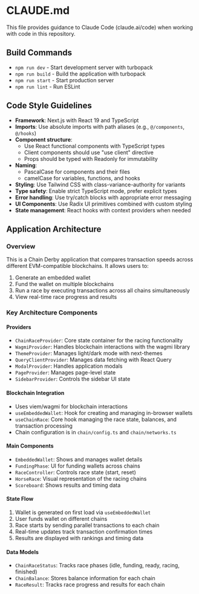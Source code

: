 # CLAUDE.md

This file provides guidance to Claude Code (claude.ai/code) when working with code in this repository.

## Build Commands
- `npm run dev` - Start development server with turbopack
- `npm run build` - Build the application with turbopack
- `npm run start` - Start production server
- `npm run lint` - Run ESLint

## Code Style Guidelines
- **Framework**: Next.js with React 19 and TypeScript
- **Imports**: Use absolute imports with path aliases (e.g., `@/components`, `@/hooks`)
- **Component structure**: 
  - Use React functional components with TypeScript types
  - Client components should use "use client" directive
  - Props should be typed with Readonly for immutability
- **Naming**: 
  - PascalCase for components and their files
  - camelCase for variables, functions, and hooks
- **Styling**: Use Tailwind CSS with class-variance-authority for variants
- **Type safety**: Enable strict TypeScript mode, prefer explicit types
- **Error handling**: Use try/catch blocks with appropriate error messaging
- **UI Components**: Use Radix UI primitives combined with custom styling
- **State management**: React hooks with context providers when needed

## Application Architecture

### Overview
This is a Chain Derby application that compares transaction speeds across different EVM-compatible blockchains. It allows users to:
1. Generate an embedded wallet
2. Fund the wallet on multiple blockchains
3. Run a race by executing transactions across all chains simultaneously
4. View real-time race progress and results

### Key Architecture Components

#### Providers
- `ChainRaceProvider`: Core state container for the racing functionality
- `WagmiProvider`: Handles blockchain interactions with the wagmi library
- `ThemeProvider`: Manages light/dark mode with next-themes
- `QueryClientProvider`: Manages data fetching with React Query
- `ModalProvider`: Handles application modals
- `PageProvider`: Manages page-level state
- `SidebarProvider`: Controls the sidebar UI state

#### Blockchain Integration
- Uses viem/wagmi for blockchain interactions
- `useEmbeddedWallet`: Hook for creating and managing in-browser wallets
- `useChainRace`: Core hook managing the race state, balances, and transaction processing
- Chain configuration is in `chain/config.ts` and `chain/networks.ts`

#### Main Components
- `EmbeddedWallet`: Shows and manages wallet details
- `FundingPhase`: UI for funding wallets across chains
- `RaceController`: Controls race state (start, reset)
- `HorseRace`: Visual representation of the racing chains
- `Scoreboard`: Shows results and timing data

#### State Flow
1. Wallet is generated on first load via `useEmbeddedWallet`
2. User funds wallet on different chains
3. Race starts by sending parallel transactions to each chain
4. Real-time updates track transaction confirmation times
5. Results are displayed with rankings and timing data

#### Data Models
- `ChainRaceStatus`: Tracks race phases (idle, funding, ready, racing, finished)
- `ChainBalance`: Stores balance information for each chain
- `RaceResult`: Tracks race progress and results for each chain